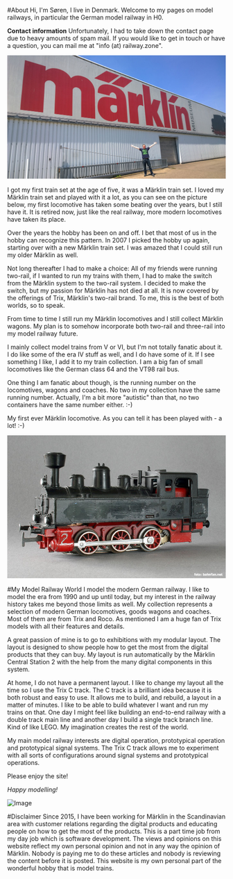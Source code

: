 #About
Hi, I'm Søren, I live in Denmark. Welcome to my pages on model railways, in particular the German model railway in H0.

**Contact information**
Unfortunately, I had to take down the contact page due to heavy amounts of spam mail. If you would like to get in touch or have a question, you can mail me at "info (at) railway.zone". 

![Image](images\about\me_in_front_of_maerklin_logo.jpg)

I got my first train set at the age of five, it was a Märklin train set. I loved my Märklin train set and played with it a lot, as you can see on the picture below, my first locomotive has taken some beating over the years, but I still have it. It is retired now, just like the real railway, more modern locomotives have taken its place.

Over the years the hobby has been on and off. I bet that most of us in the hobby can recognize this pattern. In 2007 I picked the hobby up again, starting over with a new Märklin train set. I was amazed that I could still run my older Märklin as well.

Not long thereafter I had to make a choice: All of my friends were running two-rail, if I wanted to run my trains with them, I had to make the switch from the Märklin system to the two-rail system. I decided to make the switch, but my passion for Märklin has not died at all. It is now covered by the offerings of Trix, Märklin's two-rail brand. To me, this is the best of both worlds, so to speak.

From time to time I still run my Märklin locomotives and I still collect Märklin wagons. My plan is to somehow incorporate both two-rail and three-rail into my model railway future.

I mainly collect model trains from V or VI, but I'm not totally fanatic about it. I do like some of the era IV stuff as well, and I do have some of it. If I see something I like, I add it to my train collection. I am a big fan of small locomotives like the German class 64 and the VT98 rail bus.

One thing I am fanatic about though, is the running number on the locomotives, wagons and coaches. No two in my collection have the same running number. Actually, I'm a bit more "autistic" than that, no two containers have the same number either. :-)

My first ever Märklin locomotive. As you can tell it has been played with - a lot! :-)

![Image](images\about\my-first-loco.jfif)

#My Model Railway World
I model the modern German railway. I like to model the era from 1990 and up until today, but my interest in the railway history takes me beyond those limits as well. My collection represents a selection of modern German locomotives, goods wagons and coaches. Most of them are from Trix and Roco. As mentioned I am a huge fan of Trix models with all their features and details.

A great passion of mine is to go to exhibitions with my modular layout. The layout is designed to show people how to get the most from the digital products that they can buy. My layout is run automatically by the Märklin Central Station 2 with the help from the many digital components in this system.

At home, I do not have a permanent layout. I like to change my layout all the time so I use the Trix C track. The C track is a brilliant idea because it is both robust and easy to use. It allows me to build, and rebuild, a layout in a matter of minutes. I like to be able to build whatever I want and run my trains on that. One day I might feel like building an end-to-end railway with a double track main line and another day I build a single track branch line. Kind of like LEGO. My imagination creates the rest of the world.

My main model railway interests are digital operation, prototypical operation and prototypical signal systems. The Trix C track allows me to experiment with all sorts of configurations around signal systems and prototypical operations.

Please enjoy the site!

_Happy modelling!_

![Image](images\about\images/about/trix_evb_hercules_locomotive_model.jpg)

#Disclaimer
Since 2015, I have been working for Märklin in the Scandinavian area with customer relations regarding the digital products and educating people on how to get the most of the products. This is a part time job from my day job which is software development. The views and opinions on this website reflect my own personal opinion and not in any way the opinion of Märklin. Nobody is paying me to do these articles and nobody is reviewing the content before it is posted. This website is my own personal part of the wonderful hobby that is model trains.